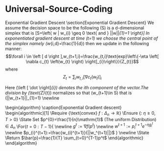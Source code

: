 # Universal-Source-Coding
Exponential Gradient Descent
\section{Exponential Gradient Descent}
We assume the decision space to be the following \(S\) is a d-dimensional simplex that is 
\[S=\left\{ w | w_{i} \geq 0 \text{ and }  ||w||_{1}=1 \right\}\]
In exponentiated gradient descent at time \(t=1\) we choose the central point of the simplex namely \(w_{i,d}=\frac{1}{d}\) then we update in the following manner:
$$\forall i \in \left [ d \right ],w_{t+1,i}=\frac{w_{t,i}\text{exp}\left\{-\eta \left[ \nabla c_{t} \left(w_{t} \right) \right]_{i}\right\}}{Z_{t}}$$ where 
$$Z_{t}=\sum_{i} w_{t,i} \left[ \nabla c_{t}\left(w_{t}\right)\right]_{i}$$ 

Here \(\left [ \dot \right]_{i}\) denotes the ith component of the vector.The division by \(\text{Z}_{t}\) normalizes so that \(w_{t+1}\in S\) that is \(||w_{t+1}||_{1}=1\) 
\newline


\begin{algorithm}
\caption{Exponential Gradient descent}
\begin{algorithmic}[1]
\Require {\text{convex} $f:\Delta_{n} \to \mathbb{R}$}
\Ensure {: $\eta \geq 0 ,T>0$}
\State Set $p^{0}=\frac{1}{n}\mathrm{1}$ (The uniform Distribution) $\in \Delta_{n}$
\For{$t=0:T-1$}{
    \newline
    $g^{t} := \nabla f(p^{t})$
    \newline
    $w^{t+1} := p_{i}^{t+1}e^{-\eta g_{i}^{t}}$
    \newline
    $p_{i}^{t+1}:=\frac{w_{i}^{t+1}}{||w_^{t+1}||}$
}
\newline
\State \Return $\bar{p}=\frac{1}{T} \sum_{t=0}^{T-1}p^t$
\end{algorithmic}
\end{algorithm}
